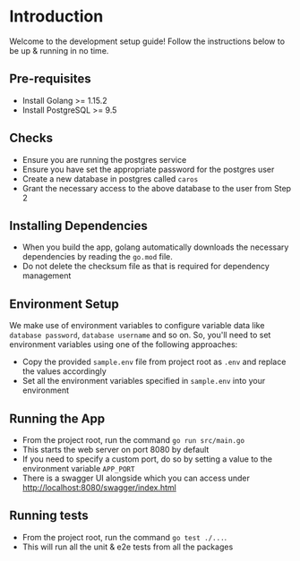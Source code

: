 # Introduction

Welcome to the development setup guide! Follow the instructions below to be up & running in no time.

## Pre-requisites

- Install Golang >= 1.15.2
- Install PostgreSQL >= 9.5

## Checks

- Ensure you are running the postgres service
- Ensure you have set the appropriate password for the postgres user
- Create a new database in postgres called `caros`
- Grant the necessary access to the above database to the user from Step 2

## Installing Dependencies

- When you build the app, golang automatically downloads the necessary dependencies by reading the `go.mod` file.
- Do not delete the checksum file as that is required for dependency management

## Environment Setup

We make use of environment variables to configure variable data like `database password`, `database username` and so on. So, you'll need to set environment variables using one of the following approaches:

- Copy the provided `sample.env` file from project root as `.env` and replace the values accordingly
- Set all the environment variables specified in `sample.env` into your environment

## Running the App

- From the project root, run the command `go run src/main.go`
- This starts the web server on port 8080 by default
- If you need to specify a custom port, do so by setting a value to the environment variable `APP_PORT`
- There is a swagger UI alongside which you can access under [http://localhost:8080/swagger/index.html](http://localhost:8080/swagger/index.html)

## Running tests

- From the project root, run the command `go test ./...`.
- This will run all the unit & e2e tests from all the packages
